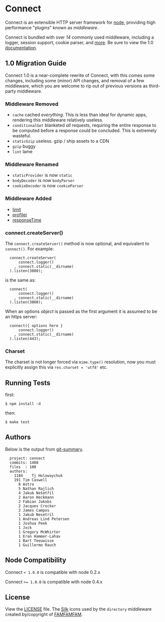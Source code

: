 # Connect

  Connect is an extensible HTTP server framework for [node](http://nodejs.org), providing high performance "plugins" known as _middleware_.

 Connect is bundled with over _14_ commonly used middleware, including
 a logger, session support, cookie parser, and [more](http://senchalabs.github.com/connect). Be sure to view the 1.0 [documentation](http://senchalabs.github.com/connect/).

## 1.0 Migration Guide

 Connect 1.0 is a near-complete rewrite of Connect, with this
 comes some changes, including some (minor) API changes,
 and removal of a few middleware, which you are welcome to
 rip out of previous versions as third-party middleware.

### Middleware Removed
 
   - `cache`  cached _everything_. This is less than ideal for dynamic apps, rendering this middleware relatively useless.
   - `conditionalGet` blanketed _all_ requests, requiring the entire response to be computed before a response could be concluded. This is extremely wasteful.
   - `staticGzip` useless. gzip / ship assets to a CDN 
   - `gzip` buggy
   - `lint` lame

### Middleware Renamed
 
   - `staticProvider` is now `static`
   - `bodyDecoder` is now `bodyParser`
   - `cookieDecoder` is now `cookieParser`

### Middleware Added
 
   - [limit](http://senchalabs.github.com/connect/middleware-limit.html)
   - [profiler](http://senchalabs.github.com/connect/middleware-profiler.html)
   - [responseTime](http://senchalabs.github.com/connect/middleware-responseTime.html)

### connect.createServer()

  The `connect.createServer()` method is now optional, and equivalent to `connect()`. For example:
  
      connect.createServer(
          connect.logger()
        , connect.static(__dirname)
      ).listen(3000); 

is the same as:

      connect(
          connect.logger()
        , connect.static(__dirname)
      ).listen(3000);

When an options _object_ is passed as the first argument it is
assumed to be an https server:

      connect({ options here }
          connect.logger()
        , connect.static(__dirname)
      ).listen(443);

### Charset

 The charset is not longer forced via `mime.type()` resolution, now you must explicitly assign this via `res.charset = 'utf8'` etc.

## Running Tests

first:

    $ npm install -d

then:

    $ make test

## Authors

 Below is the output from [git-summary](http://github.com/visionmedia/git-extras).

      project: connect
      commits: 1408
      files  : 100
      authors: 
        1184	Tj Holowaychuk
        191	Tim Caswell
          8	Astro
          5	Nathan Rajlich
          4	Jakub Nešetřil
          2	Aaron Heckmann
          2	Fabian Jakobs
          2	Jacques Crocker
          2	James Campos
          1	Jakub Nesetril
          1	Andreas Lind Petersen
          1	Joshua Peek
          1	Jxck
          1	Gregory McWhirter
          1	Eran Hammer-Lahav
          1	Bart Teeuwisse
          1	Guillermo Rauch

## Node Compatibility

  Connect `< 1.0.0` is compatible with node 0.2.x


  Connect `>= 1.0.0` is compatible with node 0.4.x

## License

View the [LICENSE](https://github.com/senchalabs/connect/blob/master/LICENSE) file. The [Silk](http://www.famfamfam.com/lab/icons/silk/) icons used by the `directory` middleware created by/copyright of [FAMFAMFAM](http://www.famfamfam.com/).